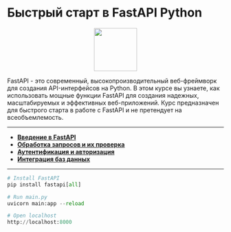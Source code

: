 # Быстрый старт в FastAPI Python

<div id="header" align="center">
  <img src="https://cdn.stepik.net/media/cache/images/courses/179694/cover_2HZfMiD/e299b805d8a7fec802fadf23c2ab58d5.png" width="100"/>
</div>

FastAPI - это современный, высокопроизводительный веб-фреймворк для создания API-интерфейсов на Python. В этом курсе вы узнаете, как использовать мощные функции FastAPI для создания надежных, масштабируемых и эффективных веб-приложений. Курс предназначен для быстрого старта в работе с FastAPI и не претендует на всеобъемлемость.

---

- [**Введение в FastAPI**](https://github.com/vypiemzalyubov/fastapi/tree/main/1.%20Introduction%20to%20FastAPI)
- [**Обработка запросов и их проверка**](https://github.com/vypiemzalyubov/fastapi/tree/main/2.%20Processing%20and%20verification%20of%20requests)
- [**Аутентификация и авторизация**](https://github.com/vypiemzalyubov/fastapi/tree/main/3.%20Authentication%20and%20authorization)
- [**Интеграция баз данных**](https://github.com/vypiemzalyubov/fastapi/tree/main/4.%20Database%20integration)

---

```python
# Install FastAPI
pip install fastapi[all]

# Run main.py
uvicorn main:app --reload

# Open localhost
http://localhost:8000
```
